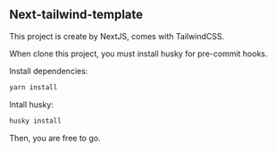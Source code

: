 ## Next-tailwind-template

This project is create by NextJS, comes with TailwindCSS.

When clone this project, you must install husky for pre-commit hooks.

Install dependencies:

```bash
yarn install
```

Intall husky:

```bash
husky install
```

Then, you are free to go.
